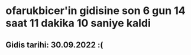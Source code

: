 # ofarukbicer'in gidisine son 6 gun 14 saat 11 dakika 10 saniye kaldi

## Gidis tarihi: 30.09.2022 :(